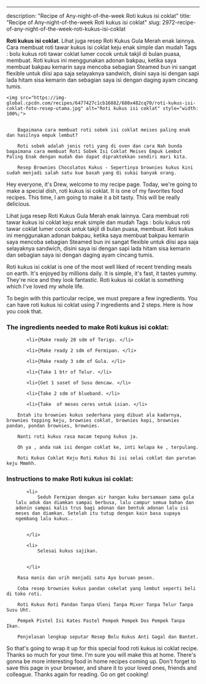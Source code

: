 ---
description: "Recipe of Any-night-of-the-week Roti kukus isi coklat"
title: "Recipe of Any-night-of-the-week Roti kukus isi coklat"
slug: 2972-recipe-of-any-night-of-the-week-roti-kukus-isi-coklat

<p>
	<strong>Roti kukus isi coklat</strong>. 
	Lihat juga resep Roti Kukus Gula Merah enak lainnya. Cara membuat roti tawar kukus isi coklat keju enak simple dan mudah Tags : bolu kukus roti tawar coklat lumer cocok untuk takjil di bulan puasa, membuat. Roti kukus ini menggunakan adonan bakpau, ketika saya membuat bakpau kemarin saya mencoba sebagian Steamed bun ini sangat flexible untuk diisi apa saja selayaknya sandwich, disini saya isi dengan sapi lada hitam sisa kemarin dan sebagian saya isi dengan daging ayam cincang tumis.
</p>
<p>
	
	<img src="https://img-global.cpcdn.com/recipes/6477427c1cb16882/680x482cq70/roti-kukus-isi-coklat-foto-resep-utama.jpg" alt="Roti kukus isi coklat" style="width: 100%;">
	
	
		Bagaimana cara membuat roti sobek isi coklat meises paling enak dan hasilnya empuk lembut?
	
		Roti sobek adalah jenis roti yang di oven dan cara Nah bunda bagaimana cara membuat Roti Sobek Isi Coklat Meises Empuk Lembut Paling Enak dengan mudah dan dapat dipraktekkan sendiri mari kita.
	
		Resep Brownies Chocolatos Kukus - Sepertinya brownies kukus kini sudah menjadi salah satu kue basah yang di sukai banyak orang.
	
</p>
<p>
	Hey everyone, it's Drew, welcome to my recipe page. Today, we're going to make a special dish, roti kukus isi coklat. It is one of my favorites food recipes. This time, I am going to make it a bit tasty. This will be really delicious.
</p>
	
<p>
	Lihat juga resep Roti Kukus Gula Merah enak lainnya. Cara membuat roti tawar kukus isi coklat keju enak simple dan mudah Tags : bolu kukus roti tawar coklat lumer cocok untuk takjil di bulan puasa, membuat. Roti kukus ini menggunakan adonan bakpau, ketika saya membuat bakpau kemarin saya mencoba sebagian Steamed bun ini sangat flexible untuk diisi apa saja selayaknya sandwich, disini saya isi dengan sapi lada hitam sisa kemarin dan sebagian saya isi dengan daging ayam cincang tumis.
</p>
<p>
	Roti kukus isi coklat is one of the most well liked of recent trending meals on earth. It's enjoyed by millions daily. It is simple, it's fast, it tastes yummy. They're nice and they look fantastic. Roti kukus isi coklat is something which I've loved my whole life.
</p>

<p>
To begin with this particular recipe, we must prepare a few ingredients. You can have roti kukus isi coklat using 7 ingredients and 2 steps. Here is how you cook that.
</p>

<h3>The ingredients needed to make Roti kukus isi coklat:</h3>

<ol>
	
		<li>{Make ready 20 sdm of Terigu. </li>
	
		<li>{Make ready 2 sdm of Fermipan. </li>
	
		<li>{Make ready 3 sdm of Gula. </li>
	
		<li>{Take 1 btr of Telur. </li>
	
		<li>{Get 1 saset of Susu dencaw. </li>
	
		<li>{Take 2 sdm of blueband. </li>
	
		<li>{Take  of meses ceres untuk isian. </li>
	
</ol>
<p>
	
		Entah itu brownies kukus sederhana yang dibuat ala kadarnya, brownies topping keju, brownies coklat, brownies kopi, brownies pandan, pondan brownies, brownies.
	
		Nanti roti kukus rasa macam tepung kukus ja.
	
		Oh ya , anda nak isi dengan coklat ke, inti kelapa ke , terpulang.
	
		Roti Kukus Coklat Keju Roti Kukus Di isi selai coklat dan parutan keju Mmmhh.
	
</p>

<h3>Instructions to make Roti kukus isi coklat:</h3>

<ol>
	
		<li>
			Seduh Fermipan dengan air hangan kuku bersamaan sama gula lalu aduk dan diamkan sampai berbusa, lalu campur semua bahan dan adonin sampai kalis trus bagi adonan dan bentuk adonan lalu isi meses dan diamkan. Setelah itu tutup dengan kain basa supaya ngembang lalu kukus..
			
			
		</li>
	
		<li>
			Selesai kukus sajikan.
			
			
		</li>
	
</ol>

<p>
	
		Rasa manis dan urih menjadi satu Ayo buruan pesen.
	
		Coba resep brownies kukus pandan cokelat yang lembut seperti beli di toko roti.
	
		Roti Kukus Roti Pandan Tanpa Uleni Tanpa Mixer Tanpa Telur Tanpa Susu Uht.
	
		Pempek Pistel Isi Kates Pastel Pempek Pempek Dos Pempek Tanpa Ikan.
	
		Penjelasan lengkap seputar Resep Bolu Kukus Anti Gagal dan Bantet.
	
</p>

<p>
	So that's going to wrap it up for this special food roti kukus isi coklat recipe. Thanks so much for your time. I'm sure you will make this at home. There's gonna be more interesting food in home recipes coming up. Don't forget to save this page in your browser, and share it to your loved ones, friends and colleague. Thanks again for reading. Go on get cooking!
</p>
